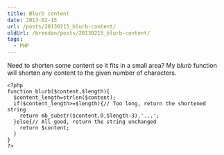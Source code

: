 ```yaml
---
title: Blurb content
date: 2013-02-15
url: /posts/20130215_blurb-content/
oldUrl: /brendan/posts/20130215_blurb-content/
tags:
  - PHP
---
```


Need to shorten some content so it fits in a small area? My _blurb_ function will shorten any content to the given number of characters.

```
<?php
function blurb($content,$length){
  $content_length=strlen($content);
  if($content_length>=$length){// Too long, return the shortened string
    return mb_substr($content,0,$length-3).'...';
  }else{// All good, return the string unchanged
    return $content;
  }
}
?>
```
